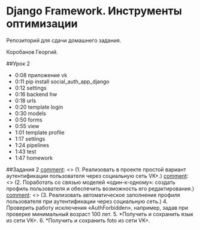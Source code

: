 # Django Framework. Инструменты оптимизации

Репозиторий для сдачи домашнего задания.

Коробанов Георгий.

##Урок 2
* 0:08 приложение vk
* 0:11 pip install social_auth_app_django
* 0:12 settings
* 0:16 backend hw
* 0:18 urls
* 0:20 template login
* 0:30 models
* 0:50 forms
* 0:55 view
* 1:01 template profile
* 1:17 settings
* 1:24 pipelines
* 1:43 test
* 1:47 homework

##Задания 2
[comment]: <> (1. Реализовать в проекте простой вариант аутентификации пользователя через социальную сеть VK+.)
[comment]: <> (2. Поработать со связью моделей «один-к-одному»: создать профиль пользователя и обеспечить возможность его редактирования.)
[comment]: <> (3. Реализовать автоматическое заполнение профиля пользователя при аутентификации через социальную сеть.)
4. Проверить работу исключения «AuthForbidden», например, задав при проверке минимальный возраст 100 лет.
5. *Получить и сохранить язык из сети VK+.
6. *Получить и сохранить foto из сети VK+.

[comment]: <> (##Урок 1)
[comment]: <> (* 0:17 models user activation_key)
[comment]: <> (* 0:23 forms register save)
[comment]: <> (* 0:26 views register post)
[comment]: <> (* 0:31 urls verify)
[comment]: <> (* 0:39 dotenv)
[comment]: <> (* 0:44 .env requirements)
[comment]: <> (* 0:49 template verification)
[comment]: <> (* 1:00 test)
[comment]: <> (* 1:17 request self)
[comment]: <> (* 1:20 DebuggingServer)
[comment]: <> (* 1:27 mainapp.context_processors)
[comment]: <> (* 1:34 mail)
[comment]: <> (##Задания 1)
[comment]: <> (1. Организовать выдачу сообщения об успешной отправке письма с кодом подтверждения в окне регистрации пользователя.)
[comment]: <> (2. Реализовать активацию пользователя при переходе по ссылке из письма.)
[comment]: <> (3. Создать контекстный процессор для корзины и скорректировать код контроллеров основного приложения.)
[comment]: <> (<br>При отправке домашнего задания не нужно отправлять папку с виртуальным окружением &#40;если она есть в проекте – просто удалите&#41;. Можно проверить по объему: если больше 50 МБ – значит папка с виртуальным окружением есть.)